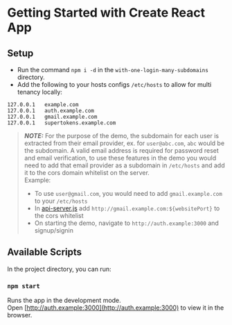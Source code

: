 # Getting Started with Create React App

## Setup
- Run the command `npm i -d` in the `with-one-login-many-subdomains` directory.
- Add the following to your hosts configs `/etc/hosts` to allow for multi tenancy locally:
```
127.0.0.1   example.com
127.0.0.1   auth.example.com
127.0.0.1   gmail.example.com
127.0.0.1   supertokens.example.com
```

> **_NOTE:_**  For the purpose of the demo, the subdomain for each user is extracted from their email provider, ex. for `user@abc.com`, `abc` would be the subdomain. A valid email address is required for password reset and email verification, to use these features in the demo you would need to add that email provider as a subdomain in `/etc/hosts` and add it to the cors domain whitelist on the server.  
> Example:  
> - To use `user@gmail.com`, you would need to add `gmail.example.com` to your `/etc/hosts`
> - In [api-server.js](./api-server.js) add `http://gmail.example.com:${websitePort}` to the cors whitelist
> - On starting the demo, navigate to `http://auth.example:3000` and signup/signin

## Available Scripts

In the project directory, you can run:

### `npm start`

Runs the app in the development mode.\
Open [http://auth.example:3000](http://auth.example:3000) to view it in the browser.



